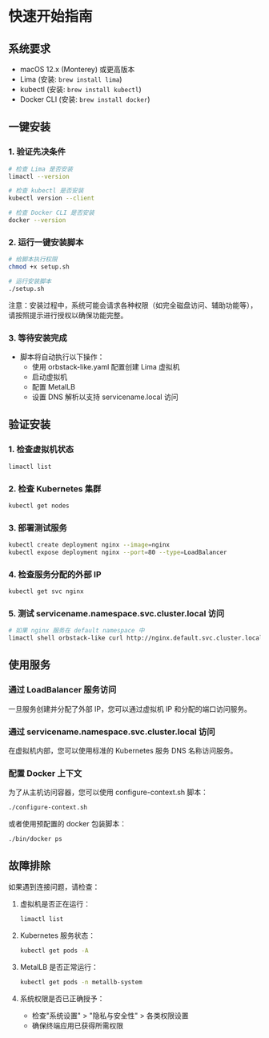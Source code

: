 # 快速开始指南

## 系统要求

- macOS 12.x (Monterey) 或更高版本
- Lima (安装: `brew install lima`)
- kubectl (安装: `brew install kubectl`)
- Docker CLI (安装: `brew install docker`)

## 一键安装

### 1. 验证先决条件
```bash
# 检查 Lima 是否安装
limactl --version

# 检查 kubectl 是否安装
kubectl version --client

# 检查 Docker CLI 是否安装
docker --version
```

### 2. 运行一键安装脚本
```bash
# 给脚本执行权限
chmod +x setup.sh

# 运行安装脚本
./setup.sh
```

注意：安装过程中，系统可能会请求各种权限（如完全磁盘访问、辅助功能等），请按照提示进行授权以确保功能完整。

### 3. 等待安装完成
- 脚本将自动执行以下操作：
  - 使用 orbstack-like.yaml 配置创建 Lima 虚拟机
  - 启动虚拟机
  - 配置 MetalLB
  - 设置 DNS 解析以支持 servicename.local 访问

## 验证安装

### 1. 检查虚拟机状态
```bash
limactl list
```

### 2. 检查 Kubernetes 集群
```bash
kubectl get nodes
```

### 3. 部署测试服务
```bash
kubectl create deployment nginx --image=nginx
kubectl expose deployment nginx --port=80 --type=LoadBalancer
```

### 4. 检查服务分配的外部 IP
```bash
kubectl get svc nginx
```

### 5. 测试 servicename.namespace.svc.cluster.local 访问
```bash
# 如果 nginx 服务在 default namespace 中
limactl shell orbstack-like curl http://nginx.default.svc.cluster.local
```

## 使用服务

### 通过 LoadBalancer 服务访问
一旦服务创建并分配了外部 IP，您可以通过虚拟机 IP 和分配的端口访问服务。

### 通过 servicename.namespace.svc.cluster.local 访问
在虚拟机内部，您可以使用标准的 Kubernetes 服务 DNS 名称访问服务。

### 配置 Docker 上下文
为了从主机访问容器，您可以使用 configure-context.sh 脚本：
```bash
./configure-context.sh
```

或者使用预配置的 docker 包装脚本：
```bash
./bin/docker ps
```

## 故障排除

如果遇到连接问题，请检查：

1. 虚拟机是否正在运行：
   ```bash
   limactl list
   ```

2. Kubernetes 服务状态：
   ```bash
   kubectl get pods -A
   ```

3. MetalLB 是否正常运行：
   ```bash
   kubectl get pods -n metallb-system
   ```

4. 系统权限是否已正确授予：
   - 检查"系统设置" > "隐私与安全性" > 各类权限设置
   - 确保终端应用已获得所需权限
